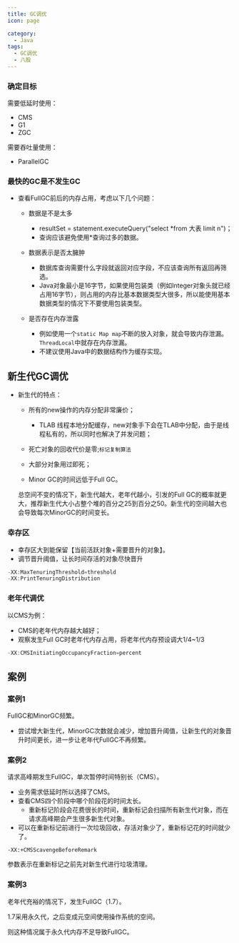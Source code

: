 ```yaml
---
title: GC调优
icon: page

category:
  - Java
tags:
  - GC调优
  - 八股
---
```


### 确定目标

需要低延时使用：

- CMS
- G1
- ZGC

需要吞吐量使用：

- ParallelGC

<!-- more -->

### 最快的GC是不发生GC

- 查看FullGC前后的内存占用，考虑以下几个问题：

  - 数据是不是太多
    - resultSet = statement.executeQuery("select *from 大表 limit n")；
    - 查询应该避免使用*查询过多的数据。
  - 数据表示是否太臃肿
    - 数据库查询需要什么字段就返回对应字段，不应该查询所有返回再筛选。
    - Java对象最小是16字节，如果使用包装类（例如Integer对象头就已经占用16字节），则占用的内存比基本数据类型大很多，所以能使用基本数据类型的情况下不要使用包装类型。

  - 是否存在内存泄露
    - 例如使用一个`static Map map`不断的放入对象，就会导致内存泄漏。`ThreadLocal`中就存在内存泄漏。
    - 不建议使用Java中的数据结构作为缓存实现。

## 新生代GC调优

- 新生代的特点：

  - 所有的new操作的内存分配非常廉价；
    - TLAB 线程本地分配缓存，new对象手下会在TLAB中分配，由于是线程私有的，所以同时也解决了并发问题；

  - 死亡对象的回收代价是零;`标记复制算法`
  - 大部分对象用过即死；
  - Minor GC的时间远低于Full GC。

  总空间不变的情况下，新生代越大，老年代越小，引发的Full GC的概率就更大，推荐新生代大小占整个堆的百分之25到百分之50。新生代的空间越大也会导致每次MinorGC的时间变长。

### 幸存区

- 幸存区大到能保留【当前活跃对象+需要晋升的对象】。
- 调节晋升阈值，让长时间存活的对象尽快晋升

```java
-XX:MaxTenuringThreshold=threshold
-XX:PrintTenuringDistribution
```

### 老年代调优

以CMS为例：

- CMS的老年代内存越大越好；
- 观察发生Full GC时老年代内存占用，将老年代内存预设调大1/4~1/3

```java
-XX:CMSInitiatingOccupancyFraction=percent
```

## 案例

### 案例1

FullGC和MinorGC频繁。

- 尝试增大新生代，MinorGC次数就会减少，增加晋升阈值，让新生代的对象晋升时间更长，进一步让老年代FullGC不再频繁。

### 案例2

请求高峰期发生FullGC，单次暂停时间特别长（CMS）。

- 业务需求低延时所以选择了CMS。
- 查看CMS四个阶段中哪个阶段花的时间太长。
  - 重新标记阶段会花费很长的时间，重新标记会扫描所有新生代对象，而在请求高峰期会产生很多新生代对象。
- 可以在重新标记前进行一次垃圾回收，存活对象少了，重新标记花的时间就少了。

```
-XX:+CMSScavengeBeforeRemark
```

参数表示在重新标记之前先对新生代进行垃圾清理。

### 案例3

老年代充裕的情况下，发生FullGC（1.7）。

1.7采用永久代，之后变成元空间使用操作系统的空间。

则这种情况属于永久代内存不足导致FullGC。







